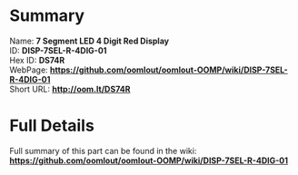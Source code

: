 
Summary
=================
  
Name: __7 Segment LED 4 Digit Red Display__    
ID: __DISP-7SEL-R-4DIG-01__   
Hex ID: __DS74R__   
WebPage: __https://github.com/oomlout/oomlout-OOMP/wiki/DISP-7SEL-R-4DIG-01__   
Short URL: __http://oom.lt/DS74R__   

Full Details
==========================
Full summary of this part can be found in the wiki:   
__https://github.com/oomlout/oomlout-OOMP/wiki/DISP-7SEL-R-4DIG-01__    

